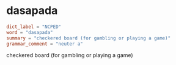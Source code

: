 # dasapada

``` toml
dict_label = "NCPED"
word = "dasapada"
summary = "checkered board (for gambling or playing a game)"
grammar_comment = "neuter a"
```

checkered board (for gambling or playing a game)

